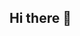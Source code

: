 ## Hi there 👋

<!--
**annedang/annedang** is a ✨ _special_ ✨ repository because its `README.md` (this file) appears on your GitHub profile.

- 🔭 I’m currently working on completing my Computer Science Degree from Oregon State University.
- 🌱 I’m currently learning about the verification phase and how to write tests.
- 😄 Pronouns: She/Her
- ⚡ Fun fact: I love pastries, but I can't have too much. 

